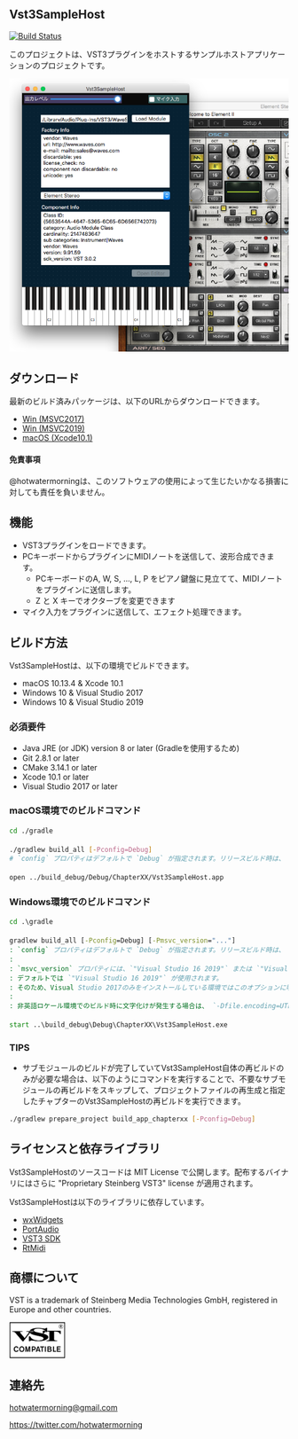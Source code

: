 ## Vst3SampleHost

[![Build Status](https://dev.azure.com/vst3host-dev/vst3host-dev/_apis/build/status/hotwatermorning.Vst3SampleHost?branchName=master)](https://dev.azure.com/vst3host-dev/vst3host-dev/_build/latest?definitionId=1&branchName=master)

このプロジェクトは、VST3プラグインをホストするサンプルホストアプリケーションのプロジェクトです。

![ScreenShot](./misc/ScreenShot.png)

## ダウンロード

最新のビルド済みパッケージは、以下のURLからダウンロードできます。

* [Win (MSVC2017)](https://vst3hostdev.blob.core.windows.net/vst3samplehost-release/refs/heads/update_ci_settings/vst3samplehost_release_win_msvc2017.zip)
* [Win (MSVC2019)](https://vst3hostdev.blob.core.windows.net/vst3samplehost-release/refs/heads/update_ci_settings/vst3samplehost_release_win_msvc2019.zip)
* [macOS (Xcode10.1)](https://vst3hostdev.blob.core.windows.net/vst3samplehost-release/refs/heads/update_ci_settings/vst3samplehost_release_osx_xcode10_1.zip)

#### 免責事項
@hotwatermorningは、このソフトウェアの使用によって生じたいかなる損害に対しても責任を負いません。

## 機能

* VST3プラグインをロードできます。
* PCキーボードからプラグインにMIDIノートを送信して、波形合成できます。
    * PCキーボードのA, W, S, ..., L, P をピアノ鍵盤に見立てて、MIDIノートをプラグインに送信します。
    * Z と X キーでオクターブを変更できます
* マイク入力をプラグインに送信して、エフェクト処理できます。

## ビルド方法

Vst3SampleHostは、以下の環境でビルドできます。

* macOS 10.13.4 & Xcode 10.1
* Windows 10 & Visual Studio 2017
* Windows 10 & Visual Studio 2019

### 必須要件

* Java JRE (or JDK) version 8 or later (Gradleを使用するため)
* Git 2.8.1 or later
* CMake 3.14.1 or later
* Xcode 10.1 or later
* Visual Studio 2017 or later

### macOS環境でのビルドコマンド

```sh
cd ./gradle

./gradlew build_all [-Pconfig=Debug]
# `config` プロパティはデフォルトで `Debug` が指定されます。リリースビルド時は、 `-Pconfig=Release` を指定します。

open ../build_debug/Debug/ChapterXX/Vst3SampleHost.app
```

### Windows環境でのビルドコマンド

```bat
cd .\gradle

gradlew build_all [-Pconfig=Debug] [-Pmsvc_version="..."]
: `config` プロパティはデフォルトで `Debug` が指定されます。リリースビルド時は、 `-Pconfig=Release` を指定します。
:
: `msvc_version` プロパティには、`"Visual Studio 16 2019"` または `"Visual Studio 15 2017"` を指定できます。
: デフォルトでは `"Visual Studio 16 2019"` が使用されます。
: そのため、Visual Studio 2017のみをインストールしている環境ではこのオプションに明示的に `"Visual Studio 15 2017"` を指定してください。
:
: 非英語ロケール環境でのビルド時に文字化けが発生する場合は、 `-Dfile.encoding=UTF-8` オプションを追加してください。

start ..\build_debug\Debug\ChapterXX\Vst3SampleHost.exe
```

### TIPS

* サブモジュールのビルドが完了していてVst3SampleHost自体の再ビルドのみが必要な場合は、以下のようにコマンドを実行することで、不要なサブモジュールの再ビルドをスキップして、プロジェクトファイルの再生成と指定したチャプターのVst3SampleHostの再ビルドを実行できます。

```sh
./gradlew prepare_project build_app_chapterxx [-Pconfig=Debug]
```

## ライセンスと依存ライブラリ

Vst3SampleHostのソースコードは MIT License で公開します。配布するバイナリにはさらに "Proprietary Steinberg VST3" license が適用されます。

Vst3SampleHostは以下のライブラリに依存しています。

* [wxWidgets](http://www.wxwidgets.org/)
* [PortAudio](http://www.portaudio.com/)
* [VST3 SDK](https://github.com/steinbergmedia/vst3sdk)
* [RtMidi](https://github.com/thestk/rtmidi)

## 商標について

VST is a trademark of Steinberg Media Technologies GmbH, registered in Europe and other countries.

<img src="./misc/VST_Compatible_Logo_Steinberg_negative.png" width="20%" height="20%" alt="VST Compatible Logo"></img>

## 連絡先

hotwatermorning@gmail.com

https://twitter.com/hotwatermorning

